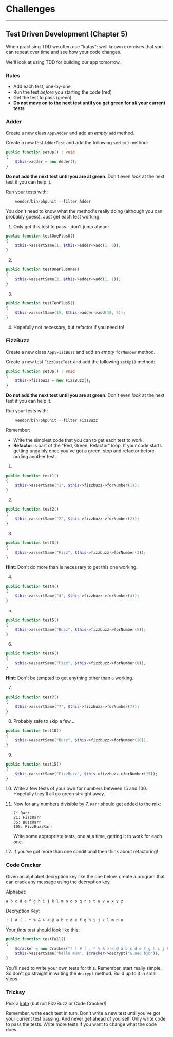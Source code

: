 # Challenges

---

## Test Driven Development (Chapter 5)

When practising TDD we often use "katas": well known exercises that you can repeat over time and see how your code changes.

We'll look at using TDD for building our app tomorrow.

### Rules

- Add each test, one-by-one
- Run the test *before* you starting the code (red)
- Get the test to pass (green)
- **Do not move on to the next test until you get green for *all* your current tests**


### Adder

Create a new class `App\Adder` and add an *empty* `add` method.

Create a new test `AdderTest` and add the following `setUp()` method:

```php
public function setUp() : void
{
    $this->adder = new Adder();
}
```

**Do not add the next test until you are at green**. Don't even *look* at the next test if you can help it.

Run your tests with:

```php
    vendor/bin/phpunit --filter Adder
```

You don't need to know what the method's really doing (although you can probably guess). Just get each test working:

1) Only get this test to pass - don't jump ahead:

```php
public function testOnePlus0()
{
    $this->assertSame(1, $this->adder->add(1, 0));
}
```

2)

```php
public function testOnePlusOne()
{
    $this->assertSame(2, $this->adder->add(1, 1));
}
```

3)

```php
public function testTenPlus5()
{
    $this->assertSame(15, $this->adder->add(10, 5));
}
```

4) Hopefully not necessary, but refactor if you need to!


### FizzBuzz

Create a new class `App\FizzBuzz` and add an *empty* `forNumber` method.

Create a new test `FizzBuzzTest` and add the following `setUp()` method:

```php
public function setUp() : void
{
    $this->fizzbuzz = new FizzBuzz();
}
```


**Do not add the next test until you are at green**. Don't even *look* at the next test if you can help it.

Run your tests with:

```php
    vendor/bin/phpunit --filter FizzBuzz
```

Remember:

- Write the simplest code that you can to get each test to work.
- **Refactor** is part of the "Red, Green, Refactor" loop. If your code starts getting ungainly once you've got a green, stop and refactor before adding another test.

1)

```php
public function test1()
{
    $this->assertSame("1", $this->fizzbuzz->forNumber(1));
}
```

2)

```php
public function test2()
{
    $this->assertSame("2", $this->fizzbuzz->forNumber(2));
}
```

3)

```php
public function test3()
{
    $this->assertSame("Fizz", $this->fizzbuzz->forNumber(3));
}
```

**Hint**: Don't do more than is necessary to get this one working:


4)

```php
public function test4()
{
    $this->assertSame("4", $this->fizzbuzz->forNumber(4));
}
```

5)

```php
public function test5()
{
    $this->assertSame("Buzz", $this->fizzbuzz->forNumber(5));
}
```

6)

```php
public function test6()
{
    $this->assertSame("Fizz", $this->fizzbuzz->forNumber(6));
}
```

**Hint**: Don't be tempted to get anything other than `6` working.

7)

```php
public function test7()
{
    $this->assertSame("7", $this->fizzbuzz->forNumber(7));
}
```

8) Probably safe to skip a few...

```php
public function test10()
{
    $this->assertSame("Buzz", $this->fizzbuzz->forNumber(10));
}
```

9)

```php
public function test15()
{
    $this->assertSame("FizzBuzz", $this->fizzbuzz->forNumber(15));
}
```

10) Write a few tests of your own for numbers between 15 and 100. Hopefully they'll all go green straight away.

11) Now for any numbers divisible by 7, `Rarr` should get added to the mix:

    ```
    7: Rarr
    21: FizzRarr
    35: BuzzRarr
    105: FizzBuzzRarr
    ```

    Write some appropriate tests, one at a time, getting it to work for each one.

12) If you've got more than one conditional then think about refactoring!

### Code Cracker

Given an alphabet decryption key like the one below, create a program that can crack any message using the decryption key.

Alphabet:

```
a b c d e f g h i j k l m n o p q r s t u v w x y z
```

Decryption Key:

```
! ) # ( . * % & > < @ a b c d e f g h i j k l m n o
```

Your *final* test should look like this:

```php
public function testFull()
{
    $cracker = new Cracker("! ) # ( . * % & > < @ a b c d e f g h i j k l m n o");
    $this->assertSame("hello mum", $cracker->decrypt("&.aad bjb"));
}
```

You'll need to write your own tests for this. Remember, start really simple. So don't go straight in writing the `decrypt` method. Build up to it in small steps.

### Tricksy

Pick a [kata](http://codingdojo.org/kata/) (but not FizzBuzz or Code Cracker!)

Remember, write each test in turn. Don't write a new test until you've got your current test passing. And never get ahead of yourself. Only write code to pass the tests. Write more tests if you want to change what the code does.
